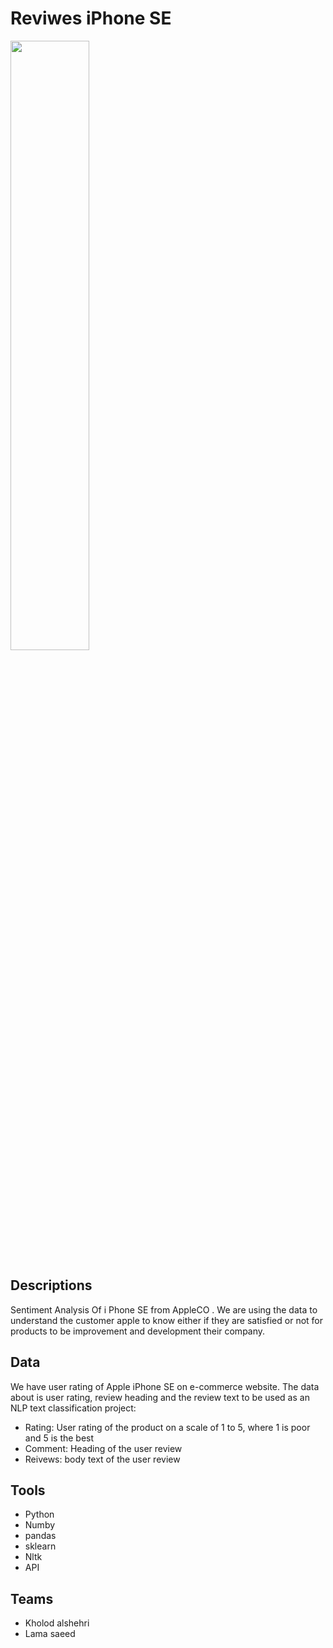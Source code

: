 # Reviwes iPhone SE

<img src ="" width="50%">

## Descriptions

Sentiment Analysis Of i Phone SE from AppleCO . 
We are using the data to understand the customer apple to know either if they are
satisfied or not for products to be improvement and development their company. 

 ## Data
We have user rating of Apple iPhone SE on e-commerce website. The data about is user rating, review heading and the review text to be used as an NLP text classification project:
- Rating: User rating of the product on a scale of 1 to 5, where 1 is poor and 5 is the best
- Comment: Heading of the user review
- Reivews: body text of the user review


## Tools


- Python
- Numby
- pandas
- sklearn
- Nltk
- API


## Teams 

- Kholod alshehri
- Lama saeed
